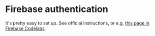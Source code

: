 # Firebase authentication

It's pretty easy to set up. See official instructions, or e.g. [this page in Firebase Codelabs](https://codelabs.developers.google.com/codelabs/firebase-web/#2).


